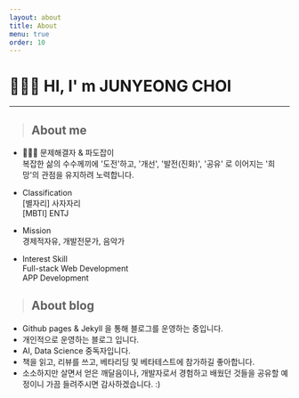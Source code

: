```yaml
---
layout: about
title: About
menu: true
order: 10
---
```


# 🙋🏻‍♂️ HI, I' m JUNYEONG CHOI

---

>## About me

* 🏄🏽‍♂️ 문제해결자 & 파도잡이  
복잡한 삶의 수수께끼에 '도전'하고, '개선', '발전(진화)', '공유' 로 이어지는 '희망'의 관점을 유지하려 노력합니다.

* Classification  
[별자리] 사자자리  
[MBTI] ENTJ  

* Mission  
경제적자유, 개발전문가, 음악가 

* Interest Skill  
Full-stack Web Development  
APP Development


>## About blog
* Github pages & Jekyll 을 통해 블로그를 운영하는 중입니다. 
* 개인적으로 운영하는 블로그 입니다. 
* AI, Data Science 중독자입니다. 
* 책을 읽고, 리뷰를 쓰고, 베타리딩 및 베타테스트에 참가하길 좋아합니다.
* 소소하지만 살면서 얻은 깨달음이나, 개발자로서 경험하고 배웠던 것들을 공유할 예정이니 가끔 들려주시면 감사하겠습니다. :)

